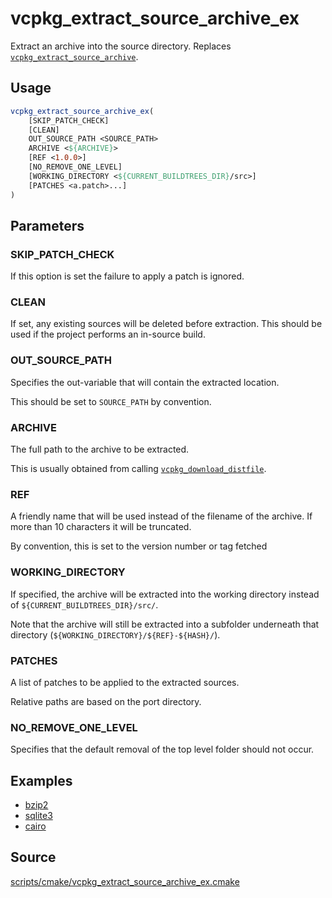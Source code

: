 # vcpkg_extract_source_archive_ex

Extract an archive into the source directory. Replaces [`vcpkg_extract_source_archive`](vcpkg_extract_source_archive.md).

## Usage
```cmake
vcpkg_extract_source_archive_ex(
    [SKIP_PATCH_CHECK]
    [CLEAN]
    OUT_SOURCE_PATH <SOURCE_PATH>
    ARCHIVE <${ARCHIVE}>
    [REF <1.0.0>]
    [NO_REMOVE_ONE_LEVEL]
    [WORKING_DIRECTORY <${CURRENT_BUILDTREES_DIR}/src>]
    [PATCHES <a.patch>...]
)
```
## Parameters
### SKIP_PATCH_CHECK
If this option is set the failure to apply a patch is ignored.

### CLEAN
If set, any existing sources will be deleted before extraction. This should be used if the project performs an in-source build.

### OUT_SOURCE_PATH
Specifies the out-variable that will contain the extracted location.

This should be set to `SOURCE_PATH` by convention.

### ARCHIVE
The full path to the archive to be extracted.

This is usually obtained from calling [`vcpkg_download_distfile`](vcpkg_download_distfile.md).

### REF
A friendly name that will be used instead of the filename of the archive.  If more than 10 characters it will be truncated.

By convention, this is set to the version number or tag fetched

### WORKING_DIRECTORY
If specified, the archive will be extracted into the working directory instead of `${CURRENT_BUILDTREES_DIR}/src/`.

Note that the archive will still be extracted into a subfolder underneath that directory (`${WORKING_DIRECTORY}/${REF}-${HASH}/`).

### PATCHES
A list of patches to be applied to the extracted sources.

Relative paths are based on the port directory.

### NO_REMOVE_ONE_LEVEL
Specifies that the default removal of the top level folder should not occur.

## Examples

* [bzip2](https://github.com/Microsoft/vcpkg/blob/master/ports/bzip2/portfile.cmake)
* [sqlite3](https://github.com/Microsoft/vcpkg/blob/master/ports/sqlite3/portfile.cmake)
* [cairo](https://github.com/Microsoft/vcpkg/blob/master/ports/cairo/portfile.cmake)

## Source
[scripts/cmake/vcpkg_extract_source_archive_ex.cmake](https://github.com/Microsoft/vcpkg/blob/master/scripts/cmake/vcpkg_extract_source_archive_ex.cmake)
